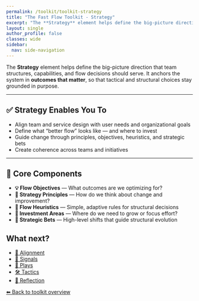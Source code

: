 ```yaml
---
permalink: /toolkit/toolkit-strategy
title: "The Fast Flow Toolkit - Strategy"
excerpt: "The **Strategy** element helps define the big-picture direction that team structures, capabilities, and flow decisions should serve. It anchors the system in **outcomes that matter**, so that tactical and structural choices stay grounded in purpose."
layout: single
author_profile: false
classes: wide
sidebar:
  nav: side-navigation
---
```


The **Strategy** element helps define the big-picture direction that team structures, capabilities, and flow decisions should serve. It anchors the system in **outcomes that matter**, so that tactical and structural choices stay grounded in purpose.

---

## ✅ Strategy Enables You To

- Align team and service design with user needs and organizational goals  
- Define what “better flow” looks like — and where to invest  
- Guide change through principles, objectives, heuristics, and strategic bets  
- Create coherence across teams and initiatives  

---

## 🧩 Core Components

- **💡 Flow Objectives** — What outcomes are we optimizing for?  
- **📌 Strategy Principles** — How do we think about change and improvement?  
- **🧠 Flow Heuristics** — Simple, adaptive rules for structural decisions  
- **💸 Investment Areas** — Where do we need to grow or focus effort?  
- **🎯 Strategic Bets** — High-level shifts that guide structural evolution

## What next?

- [🔄 Alignment](/toolkit/toolkit-alignment)
- [📡 Signals](/toolkit/toolkit-signals)
- [🎯 Plays](/toolkit/toolkit-plays)
- [🛠️ Tactics](/toolkit/toolkit-tactics)
- [🔁 Reflection](/toolkit/toolkit-reflection)

[⬅ Back to toolkit overview](/toolkit/toolkit-overview)
